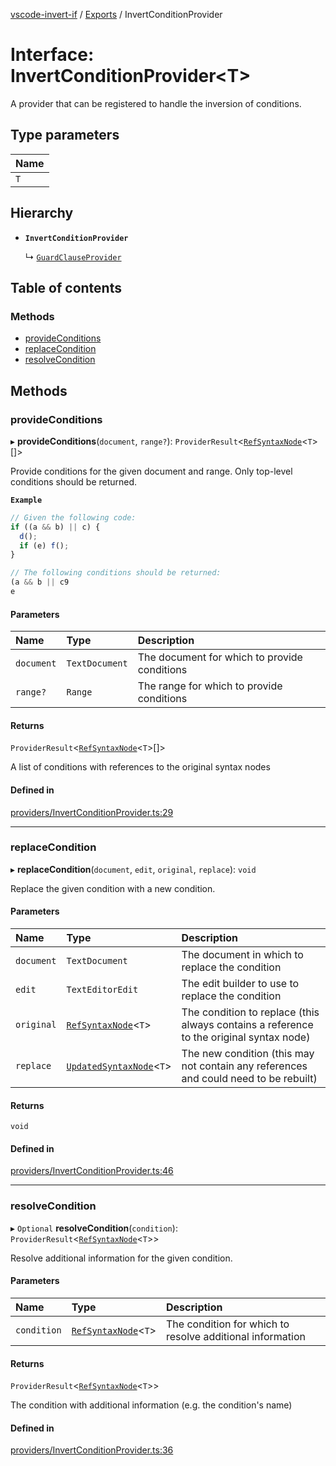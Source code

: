 [vscode-invert-if](../README.md) / [Exports](../modules.md) / InvertConditionProvider

# Interface: InvertConditionProvider<T\>

A provider that can be registered to handle the inversion of conditions.

## Type parameters

| Name |
| :------ |
| `T` |

## Hierarchy

- **`InvertConditionProvider`**

  ↳ [`GuardClauseProvider`](GuardClauseProvider.md)

## Table of contents

### Methods

- [provideConditions](InvertConditionProvider.md#provideconditions)
- [replaceCondition](InvertConditionProvider.md#replacecondition)
- [resolveCondition](InvertConditionProvider.md#resolvecondition)

## Methods

### provideConditions

▸ **provideConditions**(`document`, `range?`): `ProviderResult`<[`RefSyntaxNode`](RefSyntaxNode.md)<`T`\>[]\>

Provide conditions for the given document and range.
Only top-level conditions should be returned.

**`Example`**

```typescript
// Given the following code:
if ((a && b) || c) {
  d();
  if (e) f();
}

// The following conditions should be returned:
(a && b || c9
e
```

#### Parameters

| Name | Type | Description |
| :------ | :------ | :------ |
| `document` | `TextDocument` | The document for which to provide conditions |
| `range?` | `Range` | The range for which to provide conditions |

#### Returns

`ProviderResult`<[`RefSyntaxNode`](RefSyntaxNode.md)<`T`\>[]\>

A list of conditions with references to the original syntax nodes

#### Defined in

[providers/InvertConditionProvider.ts:29](https://github.com/1nVitr0/plugin-vscode-invert-if/blob/d1df971/packages/api/src/providers/InvertConditionProvider.ts#L29)

___

### replaceCondition

▸ **replaceCondition**(`document`, `edit`, `original`, `replace`): `void`

Replace the given condition with a new condition.

#### Parameters

| Name | Type | Description |
| :------ | :------ | :------ |
| `document` | `TextDocument` | The document in which to replace the condition |
| `edit` | `TextEditorEdit` | The edit builder to use to replace the condition |
| `original` | [`RefSyntaxNode`](RefSyntaxNode.md)<`T`\> | The condition to replace (this always contains a reference to the original syntax node) |
| `replace` | [`UpdatedSyntaxNode`](UpdatedSyntaxNode.md)<`T`\> | The new condition (this may not contain any references and could need to be rebuilt) |

#### Returns

`void`

#### Defined in

[providers/InvertConditionProvider.ts:46](https://github.com/1nVitr0/plugin-vscode-invert-if/blob/d1df971/packages/api/src/providers/InvertConditionProvider.ts#L46)

___

### resolveCondition

▸ `Optional` **resolveCondition**(`condition`): `ProviderResult`<[`RefSyntaxNode`](RefSyntaxNode.md)<`T`\>\>

Resolve additional information for the given condition.

#### Parameters

| Name | Type | Description |
| :------ | :------ | :------ |
| `condition` | [`RefSyntaxNode`](RefSyntaxNode.md)<`T`\> | The condition for which to resolve additional information |

#### Returns

`ProviderResult`<[`RefSyntaxNode`](RefSyntaxNode.md)<`T`\>\>

The condition with additional information (e.g. the condition's name)

#### Defined in

[providers/InvertConditionProvider.ts:36](https://github.com/1nVitr0/plugin-vscode-invert-if/blob/d1df971/packages/api/src/providers/InvertConditionProvider.ts#L36)

